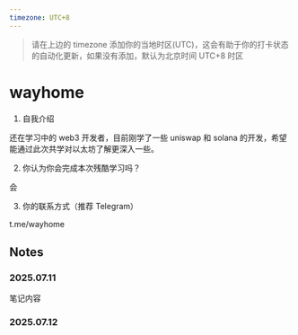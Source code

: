 ```yaml
---
timezone: UTC+8
---
```


> 请在上边的 timezone 添加你的当地时区(UTC)，这会有助于你的打卡状态的自动化更新，如果没有添加，默认为北京时间 UTC+8 时区


# wayhome

1. 自我介绍

还在学习中的 web3 开发者，目前刚学了一些 uniswap 和 solana 的开发，希望能通过此次共学对以太坊了解更深入一些。  

2. 你认为你会完成本次残酷学习吗？

会

3. 你的联系方式（推荐 Telegram）

t.me/wayhome

## Notes

<!-- Content_START -->

### 2025.07.11

笔记内容

### 2025.07.12

<!-- Content_END -->
